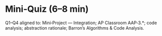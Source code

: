 # Mini-Quiz (6–8 min)

Q1–Q4 aligned to: Mini‑Project — Integration; AP Classroom AAP‑3.*; code analysis; abstraction rationale; Barron’s Algorithms & Code Analysis.

